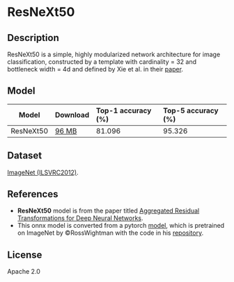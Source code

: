 <!--- SPDX-License-Identifier: Apache-2.0 -->

# ResNeXt50

## Description

ResNeXt50 is a simple, highly modularized network architecture for image classification, constructed by a template with cardinality = 32 and bottleneck width = 4d and defined by Xie et al. in their [paper](https://arxiv.org/abs/1611.05431).

## Model

|Model          |Download                       |Top-1 accuracy (%) |Top-5 accuracy (%) |
|---------------|:------------------------------|:------------------|:------------------|
|ResNeXt50      |[96 MB](resnext50.onnx)        |81.096             |95.326             |

## Dataset

[ImageNet (ILSVRC2012)](http://www.image-net.org/challenges/LSVRC/2012/).

## References

* **ResNeXt50** model is from the paper titled [Aggregated Residual Transformations for Deep Neural Networks](https://arxiv.org/abs/1611.05431).
* This onnx model is converted from a pytorch [model](https://github.com/rwightman/pytorch-image-models/releases/download/v0.1-rsb-weights/resnext50_32x4d_a1h-0146ab0a.pth), which is pretrained on ImageNet by ©RossWightman with the code in his [repository](https://github.com/rwightman/pytorch-image-models/).

## License

Apache 2.0
